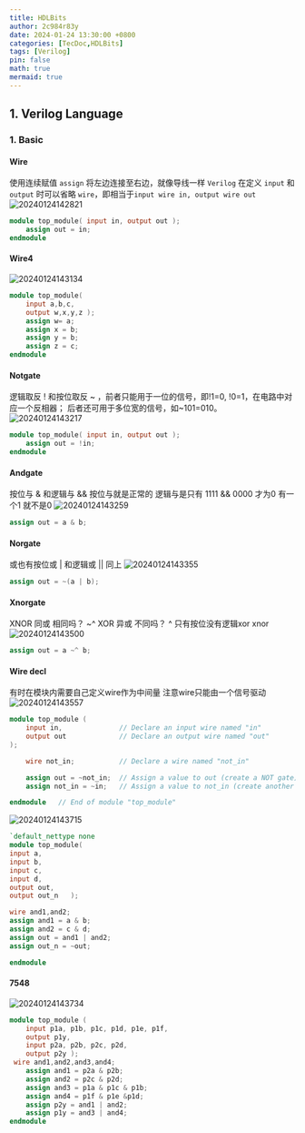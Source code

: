 ```yaml
---
title: HDLBits
author: 2c984r83y
date: 2024-01-24 13:30:00 +0800
categories: [TecDoc,HDLBits]
tags: [Verilog]
pin: false
math: true
mermaid: true
---
```


## 1. Verilog Language

### 1. Basic

#### Wire

使用连续赋值 `assign` 将左边连接至右边，就像导线一样
`Verilog` 在定义 `input` 和 `output` 时可以省略 `wire`，即相当于`input wire in, output wire out`
![20240124142821](https://raw.githubusercontent.com/2c984r83y/picgo_picbed/main/blog_img/20240124142821.png)

```verilog
module top_module( input in, output out );
    assign out = in;
endmodule
```

#### Wire4

![20240124143134](https://raw.githubusercontent.com/2c984r83y/picgo_picbed/main/blog_img/20240124143134.png)

```verilog
module top_module( 
    input a,b,c,
    output w,x,y,z );
    assign w= a;
    assign x = b;
    assign y = b;
    assign z = c;
endmodule
```

#### Notgate

逻辑取反 ! 和按位取反 ~ ，前者只能用于一位的信号，即!1=0, !0=1，在电路中对应一个反相器；
后者还可用于多位宽的信号，如~101=010。
![20240124143217](https://raw.githubusercontent.com/2c984r83y/picgo_picbed/main/blog_img/20240124143217.png)

```verilog
module top_module( input in, output out );
    assign out = !in;
endmodule
```

#### Andgate

按位与 & 和逻辑与 &&
按位与就是正常的
逻辑与是只有 1111 && 0000 才为0
有一个1 就不是0
![20240124143259](https://raw.githubusercontent.com/2c984r83y/picgo_picbed/main/blog_img/20240124143259.png)

```verilog
assign out = a & b;
```

#### Norgate

或也有按位或 | 和逻辑或 || 同上
![20240124143355](https://raw.githubusercontent.com/2c984r83y/picgo_picbed/main/blog_img/20240124143355.png)

```verilog
assign out = ~(a | b);
```

#### Xnorgate

XNOR 同或 相同吗？  ~^
XOR 异或 不同吗？   ^
只有按位没有逻辑xor xnor
![20240124143500](https://raw.githubusercontent.com/2c984r83y/picgo_picbed/main/blog_img/20240124143500.png)

```verilog
assign out = a ~^ b;
```

#### Wire decl

有时在模块内需要自己定义wire作为中间量
注意wire只能由一个信号驱动
![20240124143557](https://raw.githubusercontent.com/2c984r83y/picgo_picbed/main/blog_img/20240124143557.png)

```verilog
module top_module (
    input in,              // Declare an input wire named "in"
    output out             // Declare an output wire named "out"
);

    wire not_in;           // Declare a wire named "not_in"

    assign out = ~not_in;  // Assign a value to out (create a NOT gate).
    assign not_in = ~in;   // Assign a value to not_in (create another NOT gate).

endmodule   // End of module "top_module"
```

![20240124143715](https://raw.githubusercontent.com/2c984r83y/picgo_picbed/main/blog_img/20240124143715.png)

```verilog
`default_nettype none
module top_module(
input a,
input b,
input c,
input d,
output out,
output out_n   ); 

wire and1,and2;
assign and1 = a & b;
assign and2 = c & d;
assign out = and1 | and2;
assign out_n = ~out;

endmodule
```

#### 7548

![20240124143734](https://raw.githubusercontent.com/2c984r83y/picgo_picbed/main/blog_img/20240124143734.png)

```verilog
module top_module ( 
    input p1a, p1b, p1c, p1d, p1e, p1f,
    output p1y,
    input p2a, p2b, p2c, p2d,
    output p2y );
 wire and1,and2,and3,and4;
    assign and1 = p2a & p2b;
    assign and2 = p2c & p2d;
    assign and3 = p1a & p1c & p1b;
    assign and4 = p1f & p1e &p1d;
    assign p2y = and1 | and2;
    assign p1y = and3 | and4;
endmodule
```
